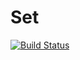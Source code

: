 # Set
[![Build Status](https://ci.appveyor.com/api/projects/status/github/llstudent83/Set)](https://ci.appveyor.com/api/projects/status/github/llstudent83/Set)

